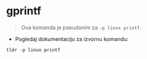# gprintf

> Ova komanda je pseudonim za `-p linux printf`.

- Pogledaj dokumentaciju za izvornu komandu:

`tldr -p linux printf`
